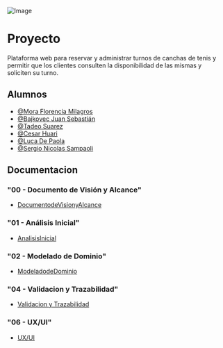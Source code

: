 ![Image](https://github.com/user-attachments/assets/9b6fb578-fbcd-4639-af61-1d0d0703cb78)

# Proyecto

Plataforma web para reservar y administrar turnos de canchas de tenis y permitir que los clientes consulten la disponibilidad de las mismas y soliciten su turno.



## Alumnos

- [@Mora Florencia Milagros](https://github.com/florm1827)
- [@Bajkovec Juan Sebastián](https://github.com/JuanBjk )
- [@Tadeo Suarez](https://github.com/tadeo6 )
- [@Cesar Huari](https://github.com/CesarHuari)
- [@Luca De Paola](https://github.com/LucaDP16 )
- [@Sergio Nicolas Sampaoli](https://github.com/nicosampa1)

## Documentacion

### "00 - Documento de Visión y Alcance"

- [DocumentodeVisionyAlcance](https://github.com/florm1827/UTN-DS25-Grupo-9/blob/8c6818115b463fc42ba2ca5daee034ec6dd05d57/documentacion/00-DocumentodeVisionyAlcance/Grupo%20N%C2%B09%20Gestion%20de%20Canchas%20de%20Tenis.pdf)

### "01 - Análisis Inicial"

- [AnalisisInicial](https://github.com/florm1827/UTN-DS25-Grupo-9/blob/main/documentacion/01-AnalisisInicial/Procedimiento%20Para%20Armado%20de%20Backlog%20(%20fase%201%20).pdf)

### "02 - Modelado de Dominio"

- [ModeladodeDominio]()

### "04 - Validacion y Trazabilidad"

- [Validacion y Trazabilidad]()

### "06 - UX/UI"

- [UX/UI]()
